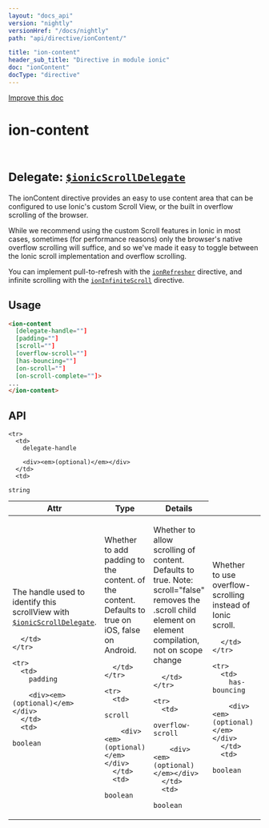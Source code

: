 ```yaml
---
layout: "docs_api"
version: "nightly"
versionHref: "/docs/nightly"
path: "api/directive/ionContent/"

title: "ion-content"
header_sub_title: "Directive in module ionic"
doc: "ionContent"
docType: "directive"
---
```


<div class="improve-docs">
  <a href='http://github.com/driftyco/ionic/edit/master/js/ext/angular/src/directive/ionicContent.js#L27'>
    Improve this doc
  </a>
</div>




<h1 class="api-title">

  ion-content



<br/>
<small>
  Delegate: <a href="/docs/nightly/api/service/$ionicScrollDelegate/"><code>$ionicScrollDelegate</code></a>
</small>

</h1>





The ionContent directive provides an easy to use content area that can be configured
to use Ionic's custom Scroll View, or the built in overflow scrolling of the browser.

While we recommend using the custom Scroll features in Ionic in most cases, sometimes
(for performance reasons) only the browser's native overflow scrolling will suffice,
and so we've made it easy to toggle between the Ionic scroll implementation and
overflow scrolling.

You can implement pull-to-refresh with the <a href="/docs/nightly/api/directive/ionRefresher/"><code>ionRefresher</code></a>
directive, and infinite scrolling with the <a href="/docs/nightly/api/directive/ionInfiniteScroll/"><code>ionInfiniteScroll</code></a>
directive.








  
<h2 id="usage">Usage</h2>
  
    

  ```html
  <ion-content
    [delegate-handle=""]
    [padding=""]
    [scroll=""]
    [overflow-scroll=""]
    [has-bouncing=""]
    [on-scroll=""]
    [on-scroll-complete=""]>
  ...
  </ion-content>
  ```
    
  
<h2 id="api" style="clear:both;">API</h2>

<table class="table" style="margin:0;">
  <thead>
    <tr>
      <th>Attr</th>
      <th>Type</th>
      <th>Details</th>
    </tr>
  </thead>
  <tbody>
    
    <tr>
      <td>
        delegate-handle
        
        <div><em>(optional)</em></div>
      </td>
      <td>
        
  <code>string</code>
      </td>
      <td>
        <p>The handle used to identify this scrollView
with <a href="/docs/nightly/api/service/$ionicScrollDelegate/"><code>$ionicScrollDelegate</code></a>.</p>

        
      </td>
    </tr>
    
    <tr>
      <td>
        padding
        
        <div><em>(optional)</em></div>
      </td>
      <td>
        
  <code>boolean</code>
      </td>
      <td>
        <p>Whether to add padding to the content.
of the content.  Defaults to true on iOS, false on Android.</p>

        
      </td>
    </tr>
    
    <tr>
      <td>
        scroll
        
        <div><em>(optional)</em></div>
      </td>
      <td>
        
  <code>boolean</code>
      </td>
      <td>
        <p>Whether to allow scrolling of content.  Defaults to true. Note: scroll=&quot;false&quot; removes the .scroll child element on element compilation, not on scope change</p>

        
      </td>
    </tr>
    
    <tr>
      <td>
        overflow-scroll
        
        <div><em>(optional)</em></div>
      </td>
      <td>
        
  <code>boolean</code>
      </td>
      <td>
        <p>Whether to use overflow-scrolling instead of
Ionic scroll.</p>

        
      </td>
    </tr>
    
    <tr>
      <td>
        has-bouncing
        
        <div><em>(optional)</em></div>
      </td>
      <td>
        
  <code>boolean</code>
      </td>
      <td>
        <p>Whether to allow scrolling to bounce past the edges
of the content.  Defaults to true on iOS, false on Android.</p>

        
      </td>
    </tr>
    
    <tr>
      <td>
        on-scroll
        
        <div><em>(optional)</em></div>
      </td>
      <td>
        
  <code>expression</code>
      </td>
      <td>
        <p>Expression to evaluate when the content is scrolled.</p>

        
      </td>
    </tr>
    
    <tr>
      <td>
        on-scroll-complete
        
        <div><em>(optional)</em></div>
      </td>
      <td>
        
  <code>expression</code>
      </td>
      <td>
        <p>Expression to evaluate when a scroll action completes.</p>

        
      </td>
    </tr>
    
  </tbody>
</table>

  

  





